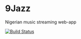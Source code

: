 # 9Jazz
Nigerian music streaming web-app

[![Build Status](https://travis-ci.org/AnayoOleru/9Jazz.svg?branch=develop)](https://travis-ci.org/AnayoOleru/9Jazz)
